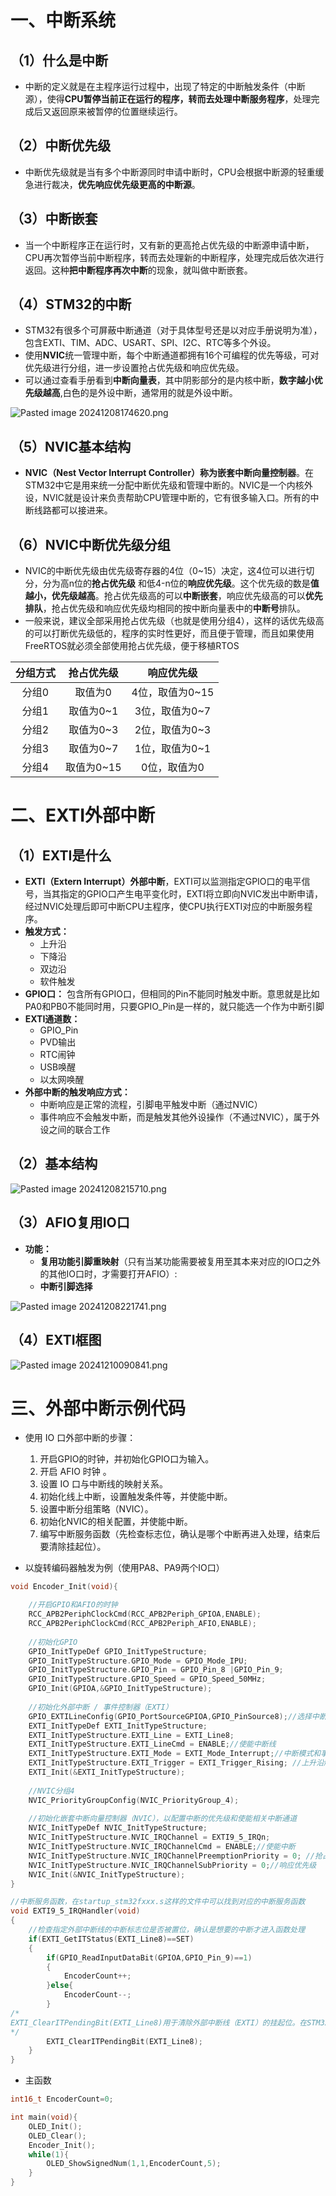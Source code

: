 # 一、中断系统

## （1）什么是中断
* 中断的定义就是在主程序运行过程中，出现了特定的中断触发条件（中断源），使得**CPU暂停当前正在运行的程序，转而去处理中断服务程序**，处理完成后又返回原来被暂停的位置继续运行。
## （2）中断优先级
* 中断优先级就是当有多个中断源同时申请中断时，CPU会根据中断源的轻重缓急进行裁决，**优先响应优先级更高的中断源**。
## （3）中断嵌套
* 当一个中断程序正在运行时，又有新的更高抢占优先级的中断源申请中断，CPU再次暂停当前中断程序，转而去处理新的中断程序，处理完成后依次进行返回。这种**把中断程序再次中断**的现象，就叫做中断嵌套。
## （4）STM32的中断
* STM32有很多个可屏蔽中断通道（对于具体型号还是以对应手册说明为准）， 包含EXTI、TIM、ADC、USART、SPI、I2C、RTC等多个外设。
* 使用**NVIC**统一管理中断，每个中断通道都拥有16个可编程的优先等级，可对优先级进行分组，进一步设置抢占优先级和响应优先级。
* 可以通过查看手册看到**中断向量表**，其中阴影部分的是内核中断，**数字越小优先级越高**,白色的是外设中断，通常用的就是外设中断。

![Pasted image 20241208174620.png](./assets/image-20241208174620.png)

## （5）NVIC基本结构
* **NVIC（Nest Vector Interrupt Controller）称为嵌套中断向量控制器**。在STM32中它是用来统一分配中断优先级和管理中断的。NVIC是一个内核外设，NVIC就是设计来负责帮助CPU管理中断的，它有很多输入口。所有的中断线路都可以接进来。

## （6）NVIC中断优先级分组

* NVIC的中断优先级由优先级寄存器的4位（0~15）决定，这4位可以进行切分，分为高n位的**抢占优先级** 和低4-n位的**响应优先级**。这个优先级的数是**值越小，优先级越高**。抢占优先级高的可以**中断嵌套**，响应优先级高的可以**优先排队**，抢占优先级和响应优先级均相同的按中断向量表中的**中断号**排队。
* 一般来说，建议全部采用抢占优先级（也就是使用分组4），这样的话优先级高的可以打断优先级低的，程序的实时性更好，而且便于管理，而且如果使用FreeRTOS就必须全部使用抢占优先级，便于移植RTOS

| 分组方式 |  抢占优先级  |   响应优先级    |
| :--: | :-----: | :--------: |
| 分组0  |  取值为0   | 4位，取值为0~15 |
| 分组1  | 取值为0~1  | 3位，取值为0~7  |
| 分组2  | 取值为0~3  | 2位，取值为0~3  |
| 分组3  | 取值为0~7  | 1位，取值为0~1  |
| 分组4  | 取值为0~15 |  0位，取值为0   |

# 二、EXTI外部中断
## （1）EXTI是什么
* **EXTI（Extern Interrupt）外部中断**，EXTI可以监测指定GPIO口的电平信号，当其指定的GPIO口产生电平变化时，EXTI将立即向NVIC发出中断申请，经过NVIC处理后即可中断CPU主程序，使CPU执行EXTI对应的中断服务程序。
* **触发方式：**
	* 上升沿
	* 下降沿
	* 双边沿
	* 软件触发
* **GPIO口：** 包含所有GPIO口，但相同的Pin不能同时触发中断。意思就是比如PA0和PB0不能同时用，只要GPIO_Pin是一样的，就只能选一个作为中断引脚
* **EXTI通道数：**
	* GPIO_Pin
	* PVD输出
	* RTC闹钟
	* USB唤醒
	* 以太网唤醒
* **外部中断的触发响应方式：** 
	* 中断响应是正常的流程，引脚电平触发中断（通过NVIC）
	* 事件响应不会触发中断，而是触发其他外设操作（不通过NVIC），属于外设之间的联合工作
## （2）基本结构

![Pasted image 20241208215710.png](./assets/image-20241208215710.png)

## （3）AFIO复用IO口
* **功能：**
	* **复用功能引脚重映射**（只有当某功能需要被复用至其本来对应的IO口之外的其他IO口时，才需要打开AFIO）:
	* **中断引脚选择**

![Pasted image 20241208221741.png](./assets/image-20241208221741.png)
## （4）EXTI框图

![Pasted image 20241210090841.png](./assets/image-20241210090841.png)

# 三、外部中断示例代码
* 使用 IO 口外部中断的步骤：
	1. 开启GPIO的时钟，并初始化GPIO口为输入。  
	2. 开启 AFIO 时钟 。 
	3. 设置 IO 口与中断线的映射关系。  
	4. 初始化线上中断，设置触发条件等，并使能中断。  
	5. 设置中断分组策略（NVIC）。
	6. 初始化NVIC的相关配置，并使能中断。
	7. 编写中断服务函数（先检查标志位，确认是哪个中断再进入处理，结束后要清除挂起位）。

* 以旋转编码器触发为例（使用PA8、PA9两个IO口）
```c
void Encoder_Init(void){

	//开启GPIO和AFIO的时钟
	RCC_APB2PeriphClockCmd(RCC_APB2Periph_GPIOA,ENABLE);
	RCC_APB2PeriphClockCmd(RCC_APB2Periph_AFIO,ENABLE);
	
	//初始化GPIO
	GPIO_InitTypeDef GPIO_InitTypeStructure;
	GPIO_InitTypeStructure.GPIO_Mode = GPIO_Mode_IPU;
	GPIO_InitTypeStructure.GPIO_Pin = GPIO_Pin_8 |GPIO_Pin_9;
	GPIO_InitTypeStructure.GPIO_Speed = GPIO_Speed_50MHz;
	GPIO_Init(GPIOA,&GPIO_InitTypeStructure);
	
	//初始化外部中断 / 事件控制器（EXTI）
	GPIO_EXTILineConfig(GPIO_PortSourceGPIOA,GPIO_PinSource8);//选择中断线
	EXTI_InitTypeDef EXTI_InitTypeStructure;
	EXTI_InitTypeStructure.EXTI_Line = EXTI_Line8;
	EXTI_InitTypeStructure.EXTI_LineCmd = ENABLE;//使能中断线
	EXTI_InitTypeStructure.EXTI_Mode = EXTI_Mode_Interrupt;//中断模式和事件模式
	EXTI_InitTypeStructure.EXTI_Trigger = EXTI_Trigger_Rising; //上升沿触发
	EXTI_Init(&EXTI_InitTypeStructure);
	
	//NVIC分组4
	NVIC_PriorityGroupConfig(NVIC_PriorityGroup_4);
	
	//初始化嵌套中断向量控制器（NVIC），以配置中断的优先级和使能相关中断通道
	NVIC_InitTypeDef NVIC_InitTypeStructure;
	NVIC_InitTypeStructure.NVIC_IRQChannel = EXTI9_5_IRQn;
	NVIC_InitTypeStructure.NVIC_IRQChannelCmd = ENABLE;//使能中断
	NVIC_InitTypeStructure.NVIC_IRQChannelPreemptionPriority = 0; //抢占优先级
	NVIC_InitTypeStructure.NVIC_IRQChannelSubPriority = 0;//响应优先级
	NVIC_Init(&NVIC_InitTypeStructure);
}

//中断服务函数，在startup_stm32fxxx.s这样的文件中可以找到对应的中断服务函数
void EXTI9_5_IRQHandler(void)
{
	//检查指定外部中断线的中断标志位是否被置位，确认是想要的中断才进入函数处理
	if(EXTI_GetITStatus(EXTI_Line8)==SET)
	{	
		if(GPIO_ReadInputDataBit(GPIOA,GPIO_Pin_9)==1)
		{
			EncoderCount++;
		}else{
			EncoderCount--;
		}	
/*
EXTI_ClearITPendingBit(EXTI_Line8)用于清除外部中断线（EXTI）的挂起位。在STM32中，当外部中断事件发生时，相应的挂起位会被置位，用于表示该中断请求正在等待处理。这个函数就是用来清除这个挂起位，以确保中断系统能够正确地响应下一次中断事件。	
*/
		EXTI_ClearITPendingBit(EXTI_Line8);
	}
}
```
* 主函数
```c
int16_t EncoderCount=0;

int main(void){
	OLED_Init();
	OLED_Clear();
	Encoder_Init();
	while(1){
		OLED_ShowSignedNum(1,1,EncoderCount,5);
	}
}
```
